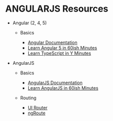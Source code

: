 # ANGULARJS Resources

* Angular (2, 4, 5)

  * Basics

    * [Angular Documentation](https://angular.io/)
    * [Learn Angular 5 in 60ish Minutes](https://www.youtube.com/watch?v=oa9cnWTpqP8)
    * [Learn TypeScript in Y Minutes](https://learnxinyminutes.com/docs/typescript/)

* AngularJS

  * Basics

    * [AngularJS Documentation](https://angularjs.org/)
    * [Learn AngularJS in 60ish Minutes](https://www.youtube.com/watch?v=i9MHigUZKEM)

  * Routing

    * [UI Router](https://github.com/angular-ui/ui-router)
    * [ngRoute](https://docs.angularjs.org/api/ngRoute)
